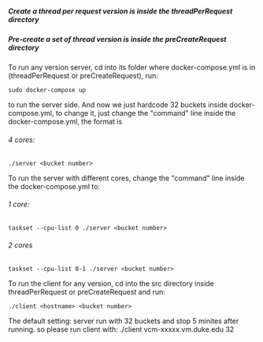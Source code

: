 ##### Create a thread per request version is inside the threadPerRequest directory
##### Pre-create a set of thread version is inside the preCreateRequest directory

To run any version server, cd into its folder where docker-compose.yml is in (threadPerRequest or preCreateRequest), run:

```
sudo docker-compose up
```
to run the server side. And now we just hardcode 32 buckets inside docker-compose.yml, to change it, just change the "command"
line inside the docker-compose.yml, the format is 
###### 4 cores:

```
./server <bucket number>
```
To run the server with different cores, change the "command" line inside the docker-compose.yml to:
###### 1 core:
```
taskset --cpu-list 0 ./server <bucket number>
```
###### 2 cores
```
taskset --cpu-list 0-1 ./server <bucket number>
```



To run the client for any version, cd into the src directory inside threadPerRequest or preCreateRequest and run:

```
./client <hostname> <bucket number>
```

The default setting: server run with 32 buckets and stop 5 minites after running.
so please run client with: ./client vcm-xxxxx.vm.duke.edu 32
